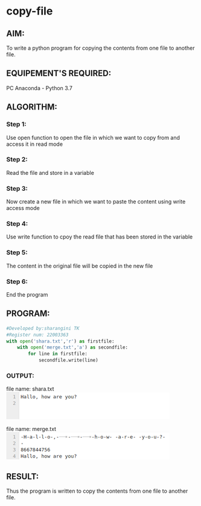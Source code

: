 # copy-file
## AIM:
To write a python program for copying the contents from one file to another file.
## EQUIPEMENT'S REQUIRED: 
PC
Anaconda - Python 3.7
## ALGORITHM: 
### Step 1:
Use open function to open the file in which we want to copy from and access it in read mode

### Step 2: 
Read the file and store in a variable
 
### Step 3: 
Now create a new file in which we want to paste the content using write access mode

### Step 4: 
Use write function to cpoy the read file that has been stored in the variable

### Step 5: 
The content in the original file will be copied in the new file

### Step 6: 
End the program

## PROGRAM:
```python
#Developed by:sharangini TK
#Register num: 22003363
with open('shara.txt','r') as firstfile:
    with open('merge.txt','a') as secondfile:
        for line in firstfile:
            secondfile.write(line)
```
### OUTPUT:
file name: shara.txt
![output](/ofile.png) 

file name: merge.txt
![output](/copyfile.png)

## RESULT:
Thus the program is written to copy the contents from one file to another file.
